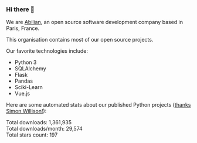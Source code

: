 ### Hi there 👋

We are [Abilian](https://abilian.com/), an open source software development company based in Paris, France.

This organisation contains most of our open source projects.

Our favorite technologies include:

- Python 3
- SQLAlchemy
- Flask
- Pandas
- Sciki-Learn
- Vue.js

Here are some automated stats about our published Python projects
([thanks Simon Willison!][sw-post]):

<!--marker-->
Total downloads: 1,361,935<br>
Total downloads/month: 29,574<br>
Total stars count: 197
<!--end-->

[sw-post]: https://simonwillison.net/2020/Jul/10/self-updating-profile-readme/